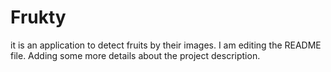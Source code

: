 # Frukty
it is an application to detect fruits by their images.
I am editing the README file. Adding some more details about the project description.

